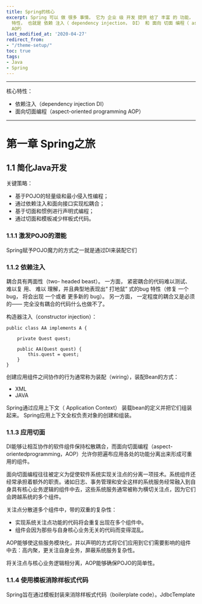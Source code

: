 ```yaml
---
title: Spring的核心
excerpt: Spring 可以 做 很多 事情， 它为 企业 级 开发 提供 给了 丰富 的 功能， 但是 这些 功能 的 底层 都 依赖于 它的 两个 核心
  特性， 也就是 依赖 注入（ dependency injection， DI） 和 面向 切面 编程（ aspect- oriented programming，
  AOP）
last_modified_at: '2020-04-27'
redirect_from:
- "/theme-setup/"
toc: true
tags:
- Java
- Spring
---
```


---

核心特性：

* 依赖注入（dependency injection DI）
* 面向切面编程（aspect-oriented programming AOP）

---

# 第一章 Spring之旅

## 1.1 简化Java开发
关键策略：

* 基于POJO的轻量级和最小侵入性编程；
*  通过依赖注入和面向接口实现松耦合； 
*  基于切面和惯例进行声明式编程； 
*  通过切面和模板减少样板式代码。

### 1.1.1 激发POJO的潜能
Spring赋予POJO魔力的方式之一就是通过DI来装配它们
### 1.1.2 依赖注入
耦合具有两面性（two- headed beast）。 一方面， 紧密耦合的代码难以测试、 难以复 用、 难以 理解，并且典型地表现出“ 打地鼠” 式的bug 特性（修复 一个 bug， 将会出现 一个或者 更多新的 bug）。 另一方面， 一定程度的耦合又是必须的—— 完全没有耦合的代码什么也做不了。

构造器注入（constructor injection）：
```
public class AA implements A {

	private Quest quest;
		
	public AA(Quest quest) {
		this.quest = quest;
	}
}
```
创建应用组件之间协作的行为通常称为装配（wiring），装配Bean的方式：

* XML
* JAVA

Spring通过应用上下文（ Application Context） 装载bean的定义并把它们组装起来。 Spring应用上下文全权负责对象的创建和组装。
### 1.1.3 应用切面
DI能够让相互协作的软件组件保持松散耦合，而面向切面编程（aspect-orientedprogramming，AOP）允许你把遍布应用各处的功能分离出来形成可重用的组件。

面向切面编程往往被定义为促使软件系统实现关注点的分离一项技术。系统组件还经常承担着额外的职责。诸如日志、事务管理和安全这样的系统服务经常融入到自身具有核心业务逻辑的组件中去，这些系统服务通常被称为横切关注点，因为它们会跨越系统的多个组件。

关注点分散道多个组件中，带的双重的复杂性：

* 实现系统关注点功能的代码将会重复出现在多个组件中。
* 组件会因为那些与自身核心业务无关的代码而变得混乱。

AOP能够使这些服务模块化，并以声明的方式将它们应用到它们需要影响的组件中去：高内聚，更关注自身业务，屏蔽系统服务复杂性。

将关注点与核心业务逻辑相分离，AOP能够确保POJO的简单性。

### 1.1.4 使用模板消除样板式代码
Spring旨在通过模板封装来消除样板式代码（boilerplate code）。JdbcTemplate
